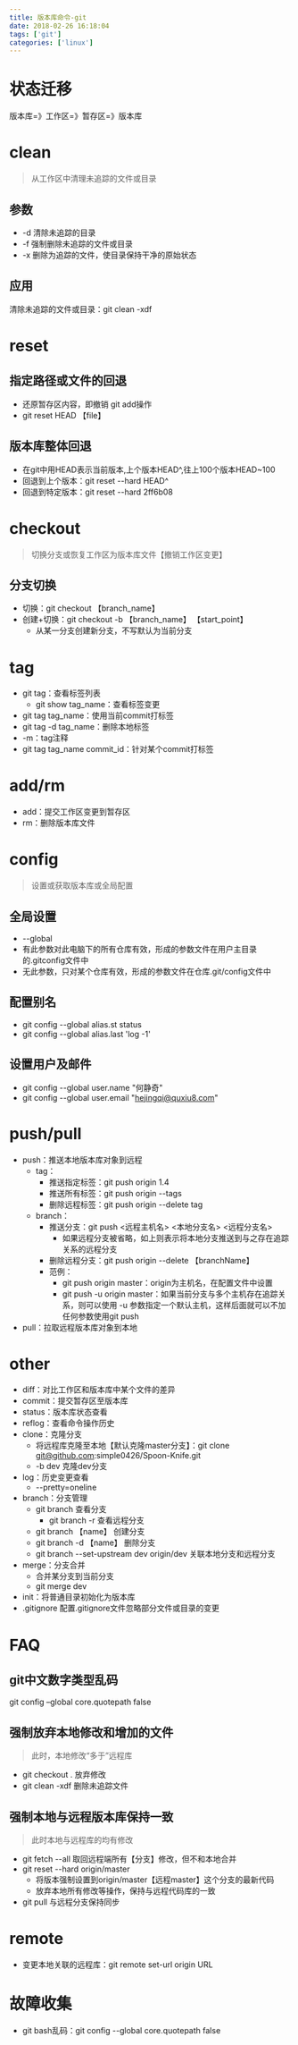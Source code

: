 ```yaml
---
title: 版本库命令-git
date: 2018-02-26 16:18:04
tags: ['git']
categories: ['linux']
---
```

# 状态迁移
版本库=》工作区=》暂存区=》版本库

# clean
>从工作区中清理未追踪的文件或目录
## 参数
* -d 清除未追踪的目录
* -f 强制删除未追踪的文件或目录
* -x 删除为追踪的文件，使目录保持干净的原始状态
## 应用
清除未追踪的文件或目录：git clean -xdf 

# reset
## 指定路径或文件的回退
* 还原暂存区内容，即撤销 git add操作
* git reset HEAD 【file】

## 版本库整体回退
* 在git中用HEAD表示当前版本,上个版本HEAD^,往上100个版本HEAD~100
* 回退到上个版本：git reset --hard HEAD^
* 回退到特定版本：git reset --hard 2ff6b08 

# checkout
>切换分支或恢复工作区为版本库文件【撤销工作区变更】
## 分支切换
* 切换：git checkout 【branch_name】
* 创建+切换：git checkout -b 【branch_name】 【start_point】
    - 从某一分支创建新分支，不写默认为当前分支

# tag
* git tag：查看标签列表
    - git show tag_name：查看标签变更 
* git tag tag_name：使用当前commit打标签
* git tag -d tag_name：删除本地标签
* -m：tag注释
* git tag tag_name commit_id：针对某个commit打标签

# add/rm 
* add：提交工作区变更到暂存区
* rm：删除版本库文件

# config
>设置或获取版本库或全局配置
## 全局设置
* --global 
* 有此参数对此电脑下的所有仓库有效，形成的参数文件在用户主目录的.gitconfig文件中
* 无此参数，只对某个仓库有效，形成的参数文件在仓库.git/config文件中
## 配置别名
* git config --global alias.st status
* git config --global alias.last 'log -1'
## 设置用户及邮件
* git config --global user.name "何静奇" 
* git config --global user.email "hejingqi@quxiu8.com"

# push/pull
* push：推送本地版本库对象到远程
    - tag：
        + 推送指定标签：git push origin 1.4
        + 推送所有标签：git push origin --tags
        + 删除远程标签：git push origin --delete tag <tagname>
    - branch：
        + 推送分支：git push <远程主机名> <本地分支名>  <远程分支名>
            * 如果远程分支被省略，如上则表示将本地分支推送到与之存在追踪关系的远程分支
        + 删除远程分支：git push origin --delete 【branchName】
        + 范例：
            * git push origin master：origin为主机名，在配置文件中设置
            * git push -u origin master：如果当前分支与多个主机存在追踪关系，则可以使用 -u 参数指定一个默认主机，这样后面就可以不加任何参数使用git push
* pull：拉取远程版本库对象到本地

# other
* diff：对比工作区和版本库中某个文件的差异
* commit：提交暂存区至版本库
* status：版本库状态查看
* reflog：查看命令操作历史
* clone：克隆分支
    - 将远程库克隆至本地【默认克隆master分支】：git clone git@github.com:simple0426/Spoon-Knife.git
    - -b dev 克隆dev分支
* log：历史变更查看
    - --pretty=oneline
* branch：分支管理
    - git branch 查看分支
        + git branch -r 查看远程分支
    - git branch 【name】 创建分支
    - git branch -d 【name】 删除分支
    - git branch --set-upstream dev origin/dev  关联本地分支和远程分支
* merge：分支合并
    - 合并某分支到当前分支
    - git merge dev
* init：将普通目录初始化为版本库
* .gitignore 配置.gitignore文件忽略部分文件或目录的变更

# FAQ
## git中文数字类型乱码
git config –global core.quotepath false

## 强制放弃本地修改和增加的文件
>此时，本地修改“多于”远程库

* git checkout . 放弃修改
* git clean -xdf 删除未追踪文件

## 强制本地与远程版本库保持一致
>此时本地与远程库的均有修改

* git fetch --all  取回远程端所有【分支】修改，但不和本地合并
* git reset --hard origin/master 
    - 将版本强制设置到origin/master【远程master】这个分支的最新代码
    - 放弃本地所有修改等操作，保持与远程代码库的一致
* git pull 与远程分支保持同步

# remote
* 变更本地关联的远程库：git remote set-url origin URL

# 故障收集
* git bash乱码：git config --global core.quotepath false
